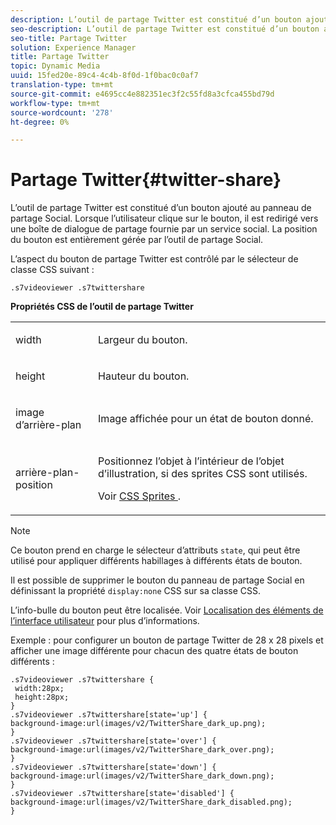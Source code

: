 ```yaml
---
description: L’outil de partage Twitter est constitué d’un bouton ajouté au panneau de partage Social. Lorsque l’utilisateur clique sur le bouton, il est redirigé vers une boîte de dialogue de partage fournie par un service social. La position du bouton est entièrement gérée par l’outil de partage Social.
seo-description: L’outil de partage Twitter est constitué d’un bouton ajouté au panneau de partage Social. Lorsque l’utilisateur clique sur le bouton, il est redirigé vers une boîte de dialogue de partage fournie par un service social. La position du bouton est entièrement gérée par l’outil de partage Social.
seo-title: Partage Twitter
solution: Experience Manager
title: Partage Twitter
topic: Dynamic Media
uuid: 15fed20e-89c4-4c4b-8f0d-1f0bac0c0af7
translation-type: tm+mt
source-git-commit: e4695cc4e882351ec3f2c55fd8a3cfca455bd79d
workflow-type: tm+mt
source-wordcount: '278'
ht-degree: 0%

---
```



# Partage Twitter{#twitter-share}

L’outil de partage Twitter est constitué d’un bouton ajouté au panneau de partage Social. Lorsque l’utilisateur clique sur le bouton, il est redirigé vers une boîte de dialogue de partage fournie par un service social. La position du bouton est entièrement gérée par l’outil de partage Social.

<!--<a id="section_ADDF98E91AF24F618289D1682A5FB13A"></a>-->

L’aspect du bouton de partage Twitter est contrôlé par le sélecteur de classe CSS suivant :

```
.s7videoviewer .s7twittershare
```

**Propriétés CSS de l’outil de partage Twitter**

<table id="table_C48C56E696304C9BAFEE71BA9EA9A174"> 
 <tbody> 
  <tr> 
   <td colname="col1"> <p> <span class="codeph"> width </span> </p> </td> 
   <td colname="col2"> <p>Largeur du bouton. </p> </td> 
  </tr> 
  <tr> 
   <td colname="col1"> <p> <span class="codeph"> height </span> </p> </td> 
   <td colname="col2"> <p>Hauteur du bouton. </p> </td> 
  </tr> 
  <tr> 
   <td colname="col1"> <p> <span class="codeph"> image d’arrière-plan  </span> </p> </td> 
   <td colname="col2"> <p> Image affichée pour un état de bouton donné. </p> </td> 
  </tr> 
  <tr> 
   <td colname="col1"> <p> <span class="codeph"> arrière-plan-position  </span> </p> </td> 
   <td colname="col2"> <p> Positionnez l’objet à l’intérieur de l’objet d’illustration, si des sprites CSS sont utilisés. </p> <p>Voir <a href="../../../c-html5-s7-aem-asset-viewers/c-html5-video-reference/c-html5-video-viewer-20-customizingviewer/c-html5-video-viewer-20-customizingviewer.md#section-9b6d8d601cb441d08214dada7bb4eddc" format="dita" scope="local"> CSS Sprites </a>. </p> </td> 
  </tr> 
 </tbody> 
</table>

>[!NOTE]
>
>Ce bouton prend en charge le sélecteur d’attributs `state`, qui peut être utilisé pour appliquer différents habillages à différents états de bouton.

Il est possible de supprimer le bouton du panneau de partage Social en définissant la propriété `display:none` CSS sur sa classe CSS.

L’info-bulle du bouton peut être localisée. Voir [Localisation des éléments de l’interface utilisateur](../../../c-html5-s7-aem-asset-viewers/c-html5-video-reference/r-html5-video-viewer-20-localization.md#concept-1d5ca2d8480f4064a51eddba13940aad) pour plus d’informations.

Exemple : pour configurer un bouton de partage Twitter de 28 x 28 pixels et afficher une image différente pour chacun des quatre états de bouton différents :

```
.s7videoviewer .s7twittershare { 
 width:28px; 
 height:28px; 
} 
.s7videoviewer .s7twittershare[state='up'] { 
background-image:url(images/v2/TwitterShare_dark_up.png); 
} 
.s7videoviewer .s7twittershare[state='over'] { 
background-image:url(images/v2/TwitterShare_dark_over.png); 
} 
.s7videoviewer .s7twittershare[state='down'] { 
background-image:url(images/v2/TwitterShare_dark_down.png); 
} 
.s7videoviewer .s7twittershare[state='disabled'] { 
background-image:url(images/v2/TwitterShare_dark_disabled.png); 
}
```


